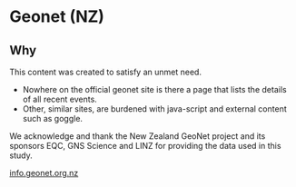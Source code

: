 # Geonet (NZ)

## Why
This content was created to satisfy an unmet need.
  * Nowhere on the official geonet site is there a page that lists
    the details of all recent events.
  * Other, similar sites, are burdened with java-script and external
    content such as goggle.

We acknowledge and thank the New Zealand GeoNet project and its sponsors 
EQC, GNS Science and LINZ for providing the data used in this study.

[info.geonet.org.nz](http://info.geonet.org.nz/)
